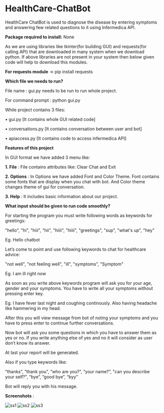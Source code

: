 # HealthCare-ChatBot
HealthCare ChatBot is used to diagnose the disease by entering symptoms and answering few related questions to it using Infermedica API.

**Package required to install:** None

As we are using libraries like tkinter(for building GUI) and requests(for calling API) that are downloaded in many system when we download python. If above libraries are not present in your system then below given code will help to download this modules.

**For requests module** -> pip install requests


**Which file we needs to run?**

File name : gui.py needs to be run to run whole project.

For command prompt : python gui.py

While project contains 3 files:

•	gui.py [It contains whole GUI related code]

•	conversations.py [It contains conversation between user and bot]

•	apiaccess.py [It contains code to access infermedica API]


**Features of this project**

In GUI format we have added 3 menu like:

**1. File** : 
File contains attributes like: Clear Chat and Exit

**2. Options** : 
In Options we have added Font and Color Theme. Font contains some fonts that are display when you chat with bot. And Color theme changes theme of gui for conversation.

**3. Help** : 
It includes basic information about our project.

**What input should be given to run code smoothly?**

For starting the program you must write following words as keywords for greetings:

"hello", "hi", "hiii", "hii", "hiiii", "hiiii", "greetings", "sup", "what's up", "hey"

Eg. Hello chatbot

Let’s come to point and use following keywords to chat for healthcare advice: 

"not well", "not feeling well", "ill", "symptoms", "Symptom"

Eg. I am ill right now

As soon as you write above keywords program will ask you for your age, gender and your symptoms. You have to write all your symptoms without pressing enter key.

Eg. I have fever last night and coughing continously. Also having headache like hammering in my head.

After this you will view message from bot of noting your symptoms and you have to press enter to continue further conversations.

Now bot will ask you some questions in which you have to answer them as yes or no. If you write anything else of yes and no it will consider as user don’t know its answer.

At last your report will be generated.

Also if you type keywords like:

“thanks”, “thank you”, “who are you?”, “your name?”, "can you describe your self?", “bye”, “good bye”, “byy”

Bot will reply you with his message.

**Screenshots** :

![ss1](https://user-images.githubusercontent.com/91385532/170276081-1ab09135-7547-49c2-8feb-a5d0bcec5cde.jpg)
![ss2](https://user-images.githubusercontent.com/91385532/170276112-c5bc9162-ecd2-45b0-8ac3-d89491a9a26c.jpg)
![ss3](https://user-images.githubusercontent.com/91385532/170276114-3e7e9467-7741-43b7-9403-df00fbd61c68.png)
